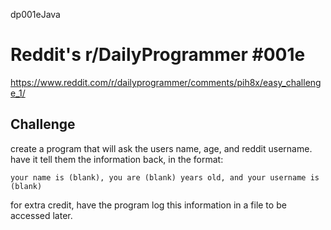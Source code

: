 dp001eJava
# Reddit's r/DailyProgrammer #001e
https://www.reddit.com/r/dailyprogrammer/comments/pih8x/easy_challenge_1/

## Challenge
create a program that will ask the users name, age, and reddit username. have it tell them the information back, in the format:

```your name is (blank), you are (blank) years old, and your username is (blank)```

for extra credit, have the program log this information in a file to be accessed later.
